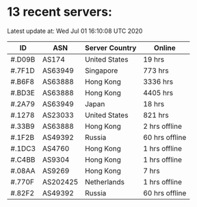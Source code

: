 # 13 recent servers:

Latest update at: Wed Jul 01 16:10:08 UTC 2020

| ID | ASN | Server Country | Online |
| -- | --- | -------------- | ------ |
| #.D09B | AS174 | United States | 19 hrs |
| #.7F1D | AS63949 | Singapore | 773 hrs |
| #.B6F8 | AS63888 | Hong Kong | 3336 hrs |
| #.BD3E | AS63888 | Hong Kong | 4405 hrs |
| #.2A79 | AS63949 | Japan | 18 hrs |
| #.1278 | AS23033 | United States | 821 hrs |
| #.33B9 | AS63888 | Hong Kong | 2 hrs offline |
| #.1F2B | AS49392 | Russia | 60 hrs offline |
| #.1DC3 | AS4760 | Hong Kong | 1 hrs offline |
| #.C4BB | AS9304 | Hong Kong | 1 hrs offline |
| #.08AA | AS9269 | Hong Kong | 7 hrs |
| #.770F | AS202425 | Netherlands | 1 hrs offline |
| #.82F2 | AS49392 | Russia | 60 hrs offline |

